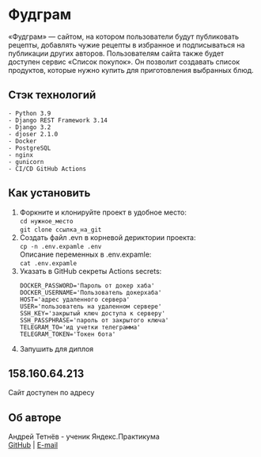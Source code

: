 # Фудграм
«Фудграм» — сайтом, на котором пользователи будут публиковать рецепты, 
добавлять чужие рецепты в избранное и подписываться на публикации других авторов. 
Пользователям сайта также будет доступен сервис «Список покупок». 
Он позволит создавать список продуктов, которые нужно купить для приготовления выбранных блюд.

## Стэк технологий
    - Python 3.9
    - Django REST Framework 3.14
    - Django 3.2
    - djoser 2.1.0
    - Docker
    - PostgreSQL
    - nginx
    - gunicorn
    - CI/CD GitHub Actions

## Как установить
1. Форкните и клонируйте проект в удобное место:\
   `cd нужное_место`\
   `git clone ссылка_на_git`
2. Создать файл .evn в корневой дериктории проекта:\
   `cp -n .env.expamle .env`\
   Описание переменных в .env.expamle: \
   `cat .env.expamle`
3. Указать в GitHub секреты Actions secrets:
   ```
   DOCKER_PASSWORD='Пароль от докер хаба'
   DOCKER_USERNAME='Пользователь докерхаба'
   HOST='адрес удаленного сервера'
   USER='пользователь на удаленном сервере'
   SSH_KEY='закрытый ключ доступа к серверу'
   SSH_PASSPHRASE='пароль от закрытого ключа'
   TELEGRAM_TO='ид учетки телеграмма'
   TELEGRAM_TOKEN='Токен бота'
   ```
4. Запушить для диплоя

## 158.160.64.213
Сайт доступен по адресу

## Об авторе
Андрей Тетнёв - ученик Яндекс.Практикума  
[GitHub](https://github.com/AndrewDevMan/) | [E-mail](mailto:andreytetnev@yandex.ru)